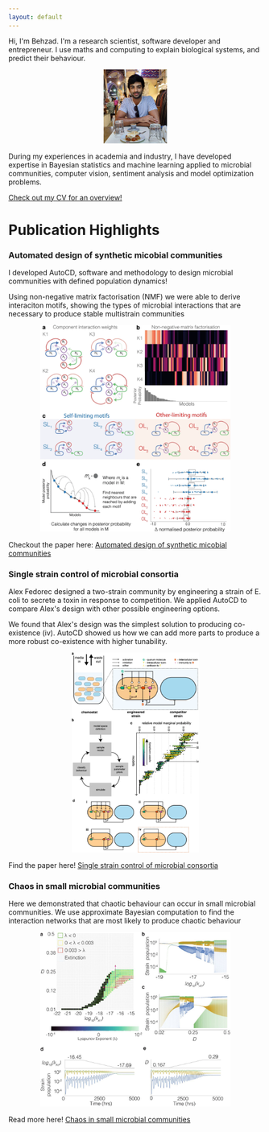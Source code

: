 ```yaml
---
layout: default
---
```


Hi, I'm Behzad. I'm a research scientist, software developer and entrepreneur. I use maths and computing to explain biological systems, and predict their behaviour.

<p align="center">
  <img src="/assets/images/WhatsApp Image 2022-07-19 at 8.41.32 PM.jpeg" width="25%" height="25%">
</p>

During my experiences in academia and industry, I have developed expertise in Bayesian statistics and machine learning applied to microbial communities, computer vision, sentiment analysis and model optimization problems. 

<a target="_blank" href="/assets/files/Behzad_Karkaria_CV_DS_nopic_v2.pdf">Check out my CV for an overview!</a>

# Publication Highlights

### Automated design of synthetic micobial communities
I developed AutoCD, software and methodology to design microbial communities with defined population dynamics! 

Using non-negative matrix factorisation (NMF) we were able to derive interaciton motifs, showing the types of microbial interactions that are necessary to produce stable multistrain communities

<p align="center">
  <img src="/assets/images/41467_2020_20756_Fig3_HTML.png.webp" class="center" width="75%" height="75%">
</p>

Checkout the paper here:  <a target="_blank" rel="noopener noreferrer" href="https://www.nature.com/articles/s41467-020-20756-2">Automated design of synthetic micobial communities</a>

### Single strain control of microbial consortia
Alex Fedorec designed a two-strain community by engineering a strain of E. coli to secrete a toxin in response to competition. We applied AutoCD to compare Alex's design with other possible engineering options. 

We found that Alex's design was the simplest solution to producing co-existence (iv). AutoCD showed us how we can add more parts to produce a more robust co-existence with higher tunability.
<p align="center">
  <img src="/assets/images/41467_2021_22240_Fig9_HTML.png.webp" class="center" width="50%" height="50%">
</p>

Find the paper here! <a target="_blank" rel="noopener noreferrer" href="https://www.nature.com/articles/s41467-021-22240-x#Sec2">Single strain control of microbial consortia</a>

### Chaos in small microbial communities
Here we demonstrated that chaotic behaviour can occur in small microbial communities. We use approximate Bayesian computation to find the interaction networks that are most likely to produce chaotic behaviour

<p align="center">
  <img src="/assets/images/F4.large.jpg" class="center" width="75%" height="75%">
</p>

Read more here! <a target="_blank" rel="noopener noreferrer" href="https://www.biorxiv.org/content/10.1101/2021.09.06.459097v1.abstract">Chaos in small microbial communities</a>